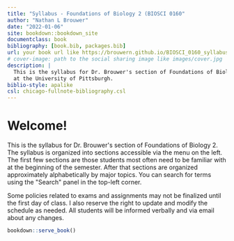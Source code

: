 ```yaml
--- 
title: "Syllabus - Foundations of Biology 2 (BIOSCI 0160"
author: "Nathan L Brouwer"
date: "2022-01-06"
site: bookdown::bookdown_site
documentclass: book
bibliography: [book.bib, packages.bib]
url: your book url like https://brouwern.github.io/BIOSCI_0160_syllabus/
# cover-image: path to the social sharing image like images/cover.jpg
description: |
  This is the syllabus for Dr. Brouwer's section of Foundations of Biology 2
  at the University of Pittsburgh.
biblio-style: apalike
csl: chicago-fullnote-bibliography.csl
---
```


# Welcome!

This is the syllabus for Dr. Brouwer's section of Foundations of Biology 2.  The syllabus is organized into sections accessible via the menu on the left.  The first few sections are those students most often need to be familiar with at the beginning of the semester.  After that sections are organized approximately alphabetically by major topics.  You can search for terms using the "Search" panel in the top-left corner.

Some policies related to exams and assignments may not be finalized until the first day of class.  I also reserve the right to update and modify the schedule as needed.  All students will be informed verbally and via email about any changes.




```r
bookdown::serve_book()
```



